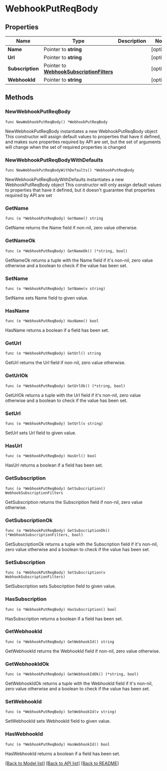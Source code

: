 # WebhookPutReqBody

## Properties

Name | Type | Description | Notes
------------ | ------------- | ------------- | -------------
**Name** | Pointer to **string** |  | [optional] 
**Url** | Pointer to **string** |  | [optional] 
**Subscription** | Pointer to [**WebhookSubscriptionFilters**](WebhookSubscriptionFilters.md) |  | [optional] 
**WebhookId** | Pointer to **string** |  | [optional] 

## Methods

### NewWebhookPutReqBody

`func NewWebhookPutReqBody() *WebhookPutReqBody`

NewWebhookPutReqBody instantiates a new WebhookPutReqBody object
This constructor will assign default values to properties that have it defined,
and makes sure properties required by API are set, but the set of arguments
will change when the set of required properties is changed

### NewWebhookPutReqBodyWithDefaults

`func NewWebhookPutReqBodyWithDefaults() *WebhookPutReqBody`

NewWebhookPutReqBodyWithDefaults instantiates a new WebhookPutReqBody object
This constructor will only assign default values to properties that have it defined,
but it doesn't guarantee that properties required by API are set

### GetName

`func (o *WebhookPutReqBody) GetName() string`

GetName returns the Name field if non-nil, zero value otherwise.

### GetNameOk

`func (o *WebhookPutReqBody) GetNameOk() (*string, bool)`

GetNameOk returns a tuple with the Name field if it's non-nil, zero value otherwise
and a boolean to check if the value has been set.

### SetName

`func (o *WebhookPutReqBody) SetName(v string)`

SetName sets Name field to given value.

### HasName

`func (o *WebhookPutReqBody) HasName() bool`

HasName returns a boolean if a field has been set.

### GetUrl

`func (o *WebhookPutReqBody) GetUrl() string`

GetUrl returns the Url field if non-nil, zero value otherwise.

### GetUrlOk

`func (o *WebhookPutReqBody) GetUrlOk() (*string, bool)`

GetUrlOk returns a tuple with the Url field if it's non-nil, zero value otherwise
and a boolean to check if the value has been set.

### SetUrl

`func (o *WebhookPutReqBody) SetUrl(v string)`

SetUrl sets Url field to given value.

### HasUrl

`func (o *WebhookPutReqBody) HasUrl() bool`

HasUrl returns a boolean if a field has been set.

### GetSubscription

`func (o *WebhookPutReqBody) GetSubscription() WebhookSubscriptionFilters`

GetSubscription returns the Subscription field if non-nil, zero value otherwise.

### GetSubscriptionOk

`func (o *WebhookPutReqBody) GetSubscriptionOk() (*WebhookSubscriptionFilters, bool)`

GetSubscriptionOk returns a tuple with the Subscription field if it's non-nil, zero value otherwise
and a boolean to check if the value has been set.

### SetSubscription

`func (o *WebhookPutReqBody) SetSubscription(v WebhookSubscriptionFilters)`

SetSubscription sets Subscription field to given value.

### HasSubscription

`func (o *WebhookPutReqBody) HasSubscription() bool`

HasSubscription returns a boolean if a field has been set.

### GetWebhookId

`func (o *WebhookPutReqBody) GetWebhookId() string`

GetWebhookId returns the WebhookId field if non-nil, zero value otherwise.

### GetWebhookIdOk

`func (o *WebhookPutReqBody) GetWebhookIdOk() (*string, bool)`

GetWebhookIdOk returns a tuple with the WebhookId field if it's non-nil, zero value otherwise
and a boolean to check if the value has been set.

### SetWebhookId

`func (o *WebhookPutReqBody) SetWebhookId(v string)`

SetWebhookId sets WebhookId field to given value.

### HasWebhookId

`func (o *WebhookPutReqBody) HasWebhookId() bool`

HasWebhookId returns a boolean if a field has been set.


[[Back to Model list]](../README.md#documentation-for-models) [[Back to API list]](../README.md#documentation-for-api-endpoints) [[Back to README]](../README.md)


